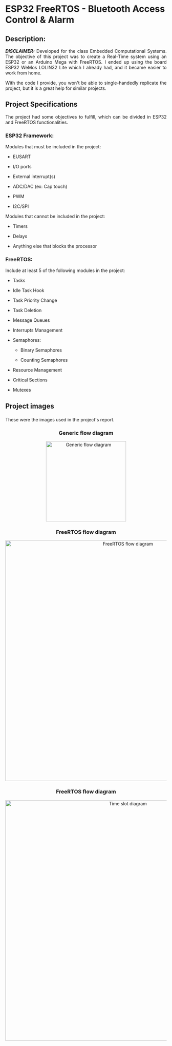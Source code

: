 <h1> ESP32 FreeRTOS - Bluetooth Access Control & Alarm </h1>
<h2> Description: </h2>
<p align="justify"> <b><i>DISCLAIMER:</i></b> Developed for the class Embedded Computational Systems. The objective of this project was to create a Real-Time system using an ESP32 or an Arduino Mega with FreeRTOS. I ended up using the board ESP32 WeMos LOLIN32 Lite which I already had, and it became easier to work from home. </p>

<p align="justify"> With the code I provide, you won't be able to single-handedly replicate the project, but it is a great help for similar projects. </p>

<h2> Project Specifications </h2>
<p align="justify">  The project had some objectives to fulfill, which can be divided in ESP32 and FreeRTOS functionalities. </p>

<h3>  ESP32 Framework: </h3>
<p align="justify">  Modules that must be included in the project: </p>
<ul>
    <li> <p align="justify">  EUSART </p> </li>  
    <li> <p align="justify">  I/O ports </p> </li>  
    <li> <p align="justify">  External interrupt(s) </p> </li> 
    <li> <p align="justify">  ADC/DAC (ex: Cap touch) </p> </li>  
    <li> <p align="justify">  PWM </p> </li>  
    <li> <p align="justify">  I2C/SPI </p> </li>  
</ul>
  
Modules that cannot be included in the project:
<ul>
    <li> <p align="justify">  Timers </p> </li>  
    <li> <p align="justify">  Delays </p> </li>  
    <li> <p align="justify">  Anything else that blocks the processor </p> </li>  
</ul>

<h3>  FreeRTOS: </h3>
Include at least 5 of the following modules in the project:
<ul>
    <li> <p align="justify">  Tasks </p> </li>  
    <li> <p align="justify">  Idle Task Hook </p> </li>  
    <li> <p align="justify">  Task Priority Change </p> </li>  
    <li> <p align="justify">  Task Deletion </p> </li>  
    <li> <p align="justify">  Message Queues </p> </li>  
    <li> <p align="justify">  Interrupts Management </p> </li>  
    <li> <p align="justify">  Semaphores: </p> </li>  
    <ul>
        <li> <p align="justify">  Binary Semaphores </p> </li>  
        <li> <p align="justify">  Counting Semaphores </p> </li>  
    </ul>
    <li> <p align="justify">  Resource Management </p> </li>  
    <li> <p align="justify">  Critical Sections </p> </li>  
    <li> <p align="justify">  Mutexes </p> </li>  
</ul>

<h2> <p align="left"> Project images </p> </h2>
<p> These were the images used in the project's report. </p>
<h3> <p align="center"> Generic flow diagram </p> </h3>
<p align="center"> 
  <img width="250" src="https://github.com/nunca-falha/ESP32_FreeRTOS_BluetoothControl_Alarm/blob/main/assets/images/generic_flow_diagram.png" alt="Generic flow diagram"/>
</p>

<h3> <p align="center"> FreeRTOS flow diagram </p> </h3>
<p align="center"> 
  <img width="750" src="https://github.com/nunca-falha/ESP32_FreeRTOS_BluetoothControl_Alarm/blob/main/assets/images/freertos_flow_diagram.png" alt="FreeRTOS flow diagram"/>
</p>

<h3> <p align="center"> FreeRTOS flow diagram </p> </h3>
<p align="center"> 
  <img width="750" src="https://github.com/nunca-falha/ESP32_FreeRTOS_BluetoothControl_Alarm/blob/main/assets/images/time_diagram.png" alt="Time slot diagram"/>
</p>

